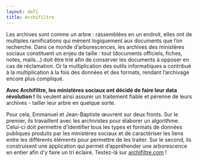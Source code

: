 ```yaml
---
layout: defi
title: Archifiltre
---
```


Les archives sont comme un arbre : rassemblées en un endroit,
elles ont de multiples ramifications qui mènent logiquement
aux documents que l’on recherche. Dans ce monde d’arborescences,
les archives des ministères sociaux constituent un enjeu de
taille : tout (documents officiels, fiches, notes, mails…)
doit être trié afin de conserver les documents à opposer
en cas de réclamation. Or la multiplication des outils
informatiques a contribué à la multiplication à la fois
des données et des formats, rendant l’archivage encore
plus compliqué.

**Avec Archifiltre, les ministères sociaux ont décidé de faire leur data
révolution !** Ils veulent ainsi assurer un traitement fiable et pérenne
de leurs archives - tailler leur arbre en quelque sorte.

Pour cela, Emmanuel et Jean-Baptiste œuvrent sur deux fronts. Sur
le premier, ils travaillent avec les archivistes pour élaborer un
algorithme. Celui-ci doit permettre d'identifier tous les types et
formats de données publiques produits par les
ministères sociaux et de caractériser les liens entre les
différents éléments pour permettre de les traiter.  Sur le second,
ils construisent une application  qui permet d’appréhender une
arborescence en entier afin d'y faire un tri éclairé.
Testez-là sur [archifiltre.com](https://archifiltre.com/) !
